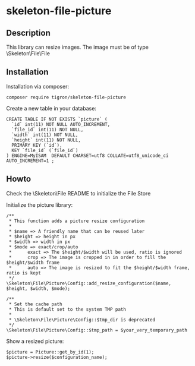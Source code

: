 # skeleton-file-picture

## Description

This library can resize images. The image must be of type \Skeleton\File\File

## Installation

Installation via composer:

    composer require tigron/skeleton-file-picture

Create a new table in your database:

	CREATE TABLE IF NOT EXISTS `picture` (
	  `id` int(11) NOT NULL AUTO_INCREMENT,
	  `file_id` int(11) NOT NULL,
	  `width` int(11) NOT NULL,
	  `height` int(11) NOT NULL,
	  PRIMARY KEY (`id`),
	  KEY `file_id` (`file_id`)
	) ENGINE=MyISAM  DEFAULT CHARSET=utf8 COLLATE=utf8_unicode_ci AUTO_INCREMENT=1 ;

## Howto

Check the \Skeleton\File README to initialize the File Store

Initialize the picture library:

	/**
	 * This function adds a picture resize configuration
	 *
	 * $name => A friendly name that can be reused later
	 * $height => height in px
	 * $width => width in px
	 * $mode => exact/crop/auto
	 *		exact => The $height/$width will be used, ratio is ignored
	 *		crop => The image is cropped in in order to fill the $height/$width frame
	 *		auto => The image is resized to fit the $height/$width frame, ratio is kept
	 */
	\Skeleton\File\Picture\Config::add_resize_configuration($name, $height, $width, $mode);

	/**
	 * Set the cache path
	 * This is default set to the system TMP path
     *
     * \Skeleton\File\Picture\Config::$tmp_dir is deprecated
	 */
	\Skeleton\File\Picture\Config::$tmp_path = $your_very_temporary_path

Show a resized picture:

    $picture = Picture::get_by_id(1);
    $picture->resize($configuration_name);
